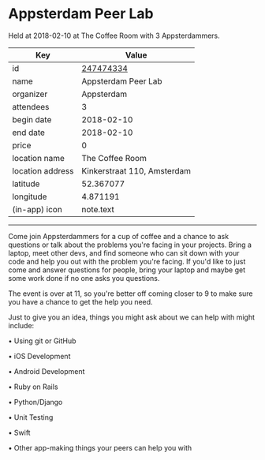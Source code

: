 # Appsterdam Peer Lab
Held at 2018-02-10 at The Coffee Room with 3 Appsterdammers.
        
|Key|Value
|---|---|
|id|[247474334](https://www.meetup.com/appsterdam/events/247474334/)|
|name|Appsterdam Peer Lab|
|organizer|Appsterdam|
|attendees|3|
|begin date|2018-02-10|
|end date|2018-02-10|
|price|0|
|location name|The Coffee Room|
|location address|Kinkerstraat 110, Amsterdam|
|latitude|52.367077|
|longitude|4.871191|
|(in-app) icon|note.text|

---

Come join Appsterdammers for a cup of coffee and a chance to ask questions or talk about the problems you're facing in your projects. Bring a laptop, meet other devs, and find someone who can sit down with your code and help you out with the problem you're facing. If you'd like to just come and answer questions for people, bring your laptop and maybe get some work done if no one asks you questions.

The event is over at 11, so you're better off coming closer to 9 to make sure you have a chance to get the help you need.

Just to give you an idea, things you might ask about we can help with might include:

• Using git or GitHub

• iOS Development

• Android Development

• Ruby on Rails

• Python/Django

• Unit Testing

• Swift

• Other app-making things your peers can help you with



